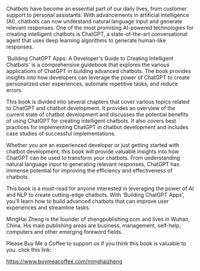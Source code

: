 
Chatbots have become an essential part of our daily lives, from customer support to personal assistants. With advancements in artificial intelligence (AI), chatbots can now understand natural language input and generate relevant responses. One of the most promising AI-powered technologies for creating intelligent chatbots is ChatGPT, a state-of-the-art conversational agent that uses deep learning algorithms to generate human-like responses.

'Building ChatGPT Apps: A Developer's Guide to Creating Intelligent Chatbots' is a comprehensive guidebook that explores the various applications of ChatGPT in building advanced chatbots. The book provides insights into how developers can leverage the power of ChatGPT to create personalized user experiences, automate repetitive tasks, and reduce errors.

This book is divided into several chapters that cover various topics related to ChatGPT and chatbot development. It provides an overview of the current state of chatbot development and discusses the potential benefits of using ChatGPT for creating intelligent chatbots. It also covers best practices for implementing ChatGPT in chatbot development and includes case studies of successful implementations.

Whether you are an experienced developer or just getting started with chatbot development, this book will provide valuable insights into how ChatGPT can be used to transform your chatbots. From understanding natural language input to generating relevant responses, ChatGPT has immense potential for improving the efficiency and effectiveness of chatbots.

This book is a must-read for anyone interested in leveraging the power of AI and NLP to create cutting-edge chatbots. With 'Building ChatGPT Apps', you'll learn how to build advanced chatbots that can improve user experiences and streamline tasks.

MingHai Zheng is the founder of zhengpublishing.com and lives in Wuhan, China. His main publishing areas are business, management, self-help, computers and other emerging foreword fields.

Please Buy Me a Coffee to support us if you think this book is valuable to you. click this link:

https://www.buymeacoffee.com/minghaizheng

